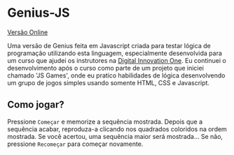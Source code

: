 # Genius-JS 

[Versão Online]("https://mos2077.github.io/genius-js/")

Uma versão de Genius feita em Javascript criada para testar lógica de programação utilizando esta linguagem, especialmente desenvolvida para um curso que ajudei os instrutores na [Digital Innovation One](www.dio.me). Eu continuei o desenvolvimento após o curso como parte de um projeto que iniciei chamado 'JS Games', onde eu pratico habilidades de lógica desenvolvendo um grupo de jogos simples usando somente HTML, CSS e Javascript.

## Como jogar?

Pressione `Começar` e memorize a sequência mostrada. Depois que a sequência acabar, reproduza-a clicando nos quadrados coloridos na ordem mostrada. Se você acertou, uma sequência maior será mostrada... Se não, pressione `Recomeçar` para começar novamente.
